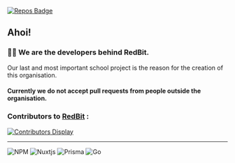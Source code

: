 [![Repos Badge](https://badges.pufler.dev/repos/RedBit-devs)](https://badges.pufler.dev)

## Ahoi! 

### 🙋‍♂️ We are the developers behind RedBit.
Our last and most important school project is the reason for the creation of this organisation.

#### Currently we do not accept pull requests from people outside the organisation.


### Contributors to [RedBit](https://github.com/RedBit-devs/RedBit) :
[![Contributors Display](https://badges.pufler.dev/contributors/RedBit-devs/RedBit?size=40&padding=5&perRow=10&bots=true)](https://badges.pufler.dev)

---

![NPM](https://img.shields.io/badge/NPM-%23CB3837.svg?style=for-the-badge&logo=npm&logoColor=white)
![Nuxtjs](https://img.shields.io/badge/Nuxt-002E3B?style=for-the-badge&logo=nuxtdotjs&logoColor=#00DC82)
![Prisma](https://img.shields.io/badge/Prisma-3982CE?style=for-the-badge&logo=Prisma&logoColor=white)
![Go](https://img.shields.io/badge/go-%2300ADD8.svg?style=for-the-badge&logo=go&logoColor=white)
<!--

badges from:
- https://github.com/Ileriayo/markdown-badges#readme
- https://pufler.dev/badge-it/


**Here are some ideas to get you started:**

🙋‍♀️ A short introduction - what is your organization all about?
🌈 Contribution guidelines - how can the community get involved?
👩‍💻 Useful resources - where can the community find your docs? Is there anything else the community should know?
🍿 Fun facts - what does your team eat for breakfast?
🧙 Remember, you can do mighty things with the power of [Markdown](https://docs.github.com/github/writing-on-github/getting-started-with-writing-and-formatting-on-github/basic-writing-and-formatting-syntax)
-->
